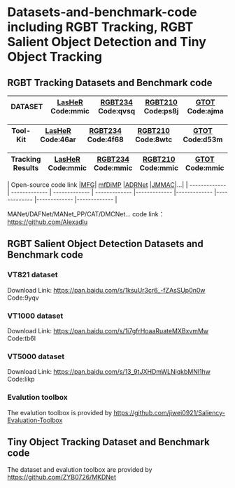 # Datasets-and-benchmark-code including RGBT Tracking, RGBT Salient Object Detection and Tiny Object Tracking

## RGBT Tracking Datasets and Benchmark code


| DATASET | [LasHeR](https://pan.baidu.com/s/1hZgK_OMHNp0fN20SJNNm9w) Code:mmic | [RGBT234](https://pan.baidu.com/s/1weaiBh0_yH2BQni5eTxHgg) Code:qvsq | [RGBT210](https://pan.baidu.com/s/1FClmX0SH3WarcczkEQbmwA) Code:ps8j |[GTOT](https://pan.baidu.com/s/1zaR6aXh9PVQs063Q_b9zQg) Code:ajma|
| ------------- | ------------- | ------------- | ------------- |------------- |

| Tool-Kit | [LasHeR](https://pan.baidu.com/s/1OQe9K0fuwzfYLYF9pTaEog) Code:46ar | [RGBT234](https://pan.baidu.com/s/1UksOGtD2yl6k8mtB-Wr39A) Code:4f68 | [RGBT210](https://pan.baidu.com/s/1KHMlbhu5R29CJvundGL4Sw) Code:8wtc |[GTOT](https://pan.baidu.com/s/1iVVAXS4LZLvoQSGQnz7ROw) Code:d53m|
| ------------- | ------------- | ------------- | ------------- |------------- |

| Tracking Results | [LasHeR](https://pan.baidu.com/s/1P7_9EsIFvH7rXwLEIiDQGw) Code:mmic | [RGBT234](https://pan.baidu.com/s/1pnyf7FTFLL0fOenS5vkqGw) Code:mmic | [RGBT210](https://pan.baidu.com/s/1c46jFGNCwrepAl-UI1YnpQ) Code:mmic |[GTOT](https://pan.baidu.com/s/1V1WBeI0Kq3M6Rd_0L6B6iA) Code:mmic|
| ------------- | ------------- | ------------- | ------------- |------------- |

| Open-source code link |[MFG](https://github.com/hyzcn/MFG_RGBT_Tracking_PyTorch)| [mfDiMP](https://github.com/zhanglichao/end2end_rgbt_tracking) |[ADRNet](https://github.com/zhang-pengyu/ADRNet) |[JMMAC](https://github.com/zhang-pengyu/JMMAC)|...|
| ------------- | ------------- | ------------- | ------------- |------------- |------------- |------------- |------------- |------------- |

MANet/DAFNet/MANet_PP/CAT/DMCNet... code link：https://github.com/Alexadlu


## RGBT Salient Object Detection Datasets and Benchmark code
### VT821 dataset
Download Link: https://pan.baidu.com/s/1ksuUr3cr6_-fZAsSUp0n0w Code:9yqv
### VT1000 dataset
Download Link: https://pan.baidu.com/s/1i7gfrHoaaRuateMXBxvmMw Code:tb6l
### VT5000 dataset
Download Link: https://pan.baidu.com/s/13_9tJXHDmWLNjqkbMNl1hw Code:likp
### Evalution toolbox
The evalution toolbox is provided by https://github.com/jiwei0921/Saliency-Evaluation-Toolbox

## Tiny Object Tracking Dataset and Benchmark code
The dataset and evalution toolbox are provided by https://github.com/ZYB0726/MKDNet

